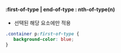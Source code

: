 #### :first-of-type | end-of-type : nth-of-type(n)
- 선택된 해당 요소에만 적용
```css
.container p:first-of-type {
   background-color: blue;
}
```
